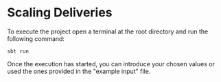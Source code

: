 # Scaling Deliveries 
To execute the project open a terminal at the root directory and run the following command:
```
sbt run
```
Once the execution has started, you can introduce your chosen values or used the ones provided in the "example input" file.
